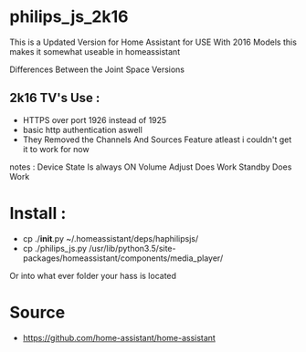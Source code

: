 # philips_js_2k16

This is a Updated Version for Home Assistant for USE With 2016 Models
this makes it somewhat useable in homeassistant

Differences Between the Joint Space Versions

## 2k16 TV's Use :
* HTTPS over port 1926 instead of 1925
* basic http authentication aswell
* They Removed the Channels And Sources Feature atleast i couldn't get it to work for now

notes :
Device State Is always ON
Volume Adjust Does Work
Standby Does Work

# Install :
* cp ./__init__.py ~/.homeassistant/deps/haphilipsjs/
* cp ./philips_js.py /usr/lib/python3.5/site-packages/homeassistant/components/media_player/

Or into what ever folder your hass is located

# Source 
* https://github.com/home-assistant/home-assistant
